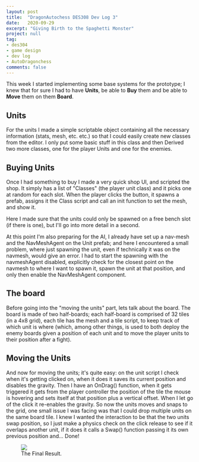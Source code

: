 ```yaml
---
layout: post
title:  "DragonAutochess DES308 Dev Log 3"
date:   2020-09-29
excerpt: "Giving Birth to the Spaghetti Monster"
project: null
tag:
- des304
- game design
- dev log
- AutoDragonchess
comments: false
---
```

This week I started implementing some base systems for the prototype; I knew that for sure I had to have __Units__, be able to __Buy__ them and be able to __Move__ them on them __Board__.

## Units

For the units I made a simple scriptable object containing all the necessary information (stats, mesh, etc. etc.) so that I could easily create new classes from the editor. I only put some basic stuff in this class and then Derived two more classes, one for the player Units and one for the enemies.

## Buying Units

Once I had something to buy I made a very quick shop UI, and scripted the shop. It simply has a list of "Classes" (the player unit class) and it picks one at random for each slot. 
When the player clicks the button, it spawns a prefab, assigns it the Class script and call an init function to set the mesh, and show it.

Here I made sure that the units could only be spawned on a free bench slot (if there is one), but I'll go into more detail in a second.

At this point I'm also preparing for the AI, I already have set up a nav-mesh and the NavMeshAgent on the Unit prefab; and here I encountered a small problem, where just spawning the unit, even if technically it was on the navmesh, would give an error. I had to start the spawning with the navmeshAgent disabled, explicitly check for the closest point on the navmesh to where I want to spawn it, spawn the unit at that position, and only then enable the NavMeshAgent component.

## The board

Before going into the "moving the units" part, lets talk about the board. The board is made of two half-boards; each half-board is comprised of 32 tiles (in a 4x8 grid), each tile has the mesh and a tile script, to keep track of which unit is where (which, among other things, is used to both deploy the enemy boards given a position of each unit and to move the player units to their position after a fight).

## Moving the Units
And now for moving the units; it's quite easy: on the unit script I check when it's getting clicked on, when it does it saves its current position and disables the gravity. Then I have an OnDrag() function, when it gets triggered it gets from the player controller the position of the tile the mouse is hovering and sets itself at that position plus a vertical offset. When I let go of the click it re-enables the gravity. So now the units moves and snaps to the grid, one small issue I was facing was that I could drop multiple units on the same board tile. I knew I wanted the interaction to be that the two units swap position, so I just make a physics check on the click release to see if it overlaps another unit, if it does it calls a Swap() function passing it its own previous position and... Done!

<figure>
    <a href="#"><img src="https://i.gyazo.com/9e6c26a0b7ba29b4061a14d0e5935ae8.gif"></a>
    <figcaption>The Final Result.</figcaption>
</figure>